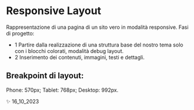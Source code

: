 # Responsive Layout

Rappresentazione di una pagina di un sito vero in modalità responsive. 
Fasi di progetto:
- 1 Partire dalla realizzazione di una struttura base del nostro tema solo con i blocchi colorati, modalità debug layout.
- 2 Inserimento dei contenuti, immagini, testi e dettagli.

## Breakpoint di layout:
Phone: 570px;
Tablet: 768px;
Desktop: 992px.

✨ 16_10_2023